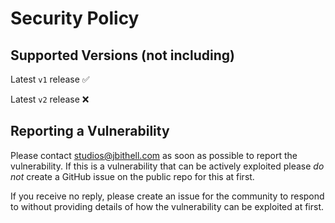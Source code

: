 # Security Policy

## Supported Versions (not including)

Latest `v1` release :white_check_mark:

Latest `v2` release :x:

## Reporting a Vulnerability

Please contact studios@jbithell.com as soon as possible to report the vulnerability. If this is a vulnerability that can be actively exploited please *do not* create a GitHub issue on the public repo for this at first. 

If you receive no reply, please create an issue for the community to respond to without providing details of how the vulnerability can be exploited at first. 